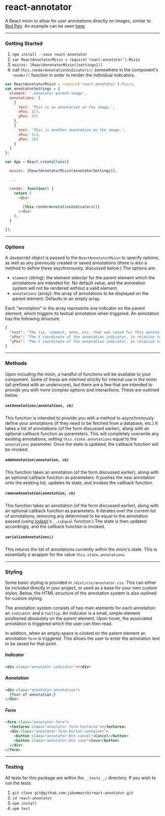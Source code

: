 react-annotator
===============

A React mixin to allow for user annotations directly on images, similar to [Red Pen](https://redpen.io/). An example can be seen [here](http://jakemmarsh.com/react-annotator/).

---

### Getting Started

1. `npm install --save react-annotator`
2. `var ReactAnnotatorMixin = require('react-annotator').Mixin`
3. `mixins: [ReactAnnotatorMixin({settings})]`
4. call `this.renderAnnotationIndicators()` somewhere in the component's `render()` function in order to render the individual indicators.

```javascript
var ReactAnnotatorMixin = require('react-annotator').Mixin;
var annotatorSettings = {
  element: '.annotator-parent-image',
  annotations: [
    {
      text: 'This is an annotation on the image.',
      xPos: 127,
      yPos: 431
    },
    {
      text: 'This is another annotation on the image.',
      xPos: 513,
      yPos: 289
    }
  ]
};

var App = React.createClass({

  mixins: [ReactAnnotatorMixin(annotatorSettings)],

  ...

  render: function() {
    return (
      <div>
        ...
        {this.renderAnnotationIndicators()}
      </div>
    );
  }

});
```

---

### Options

A Javascript object is passed to the `ReactAnnotatorMixin` to specify options, as well as any previously created or saved annotations (there is also a method to define these asychronously, discussed below.) The options are:

- `element` (string): the element selector for the parent element which the annotations are intended for. No default value, and the annotation system will not be rendered without a valid element.
- `annotations` (array): the array of annotations to be displayed on the parent element. Defaults to an empty array.

Each "annotation" in the array represents one indicator on the parent element, which triggers its textual annotation when triggered. An annotation has the following structure:

```json
{
  "text": "The tip, comment, note, etc. that was saved for this annotation.",
  "xPos": "The X coordinate of the annotation indicator, in relation to the parent element.",
  "yPos": "The Y coordinate of the annotation indicator, in relation to the parent element."
}
```

---

### Methods

Upon including the mixin, a handful of functions will be available to your component. Some of these are interned strictly for internal use in the mixin (all prefixed with an underscore), but there are a few that are intended to provide you with more complex options and interactions. These are outlined below.

##### `setAnnotations(annotations, cb)`

This function is intended to provide you with a method to asynchronously define your annotations (if they need to be fetched from a database, etc.) It takes a list of annotations (of the form discussed earlier), along with an optional callback function as parameters. This will completely overwrite any existing annotations, setting `this.state.annotations` equal to the `annotations` parameter. Once the state is updated, the callback function will be invoked.

##### `addAnnotation(annotation, cb)`

This function takes an annotation (of the form discussed earlier), along with an optional callback function as parameters. It pushes the new annotation onto the existing list, updates its state, and invokes the callback function.

##### `removeAnnotation(annotation, cb)`

This function takes an annotation (of the form discussed earlier), along with an optional callback function as parameters. It iterates over the current list of annotations, removing any determined to be equal to the annotation passed (using [lodash](https://lodash.com/)'s `_.isEqual` function.) The state is then updated accordingly, and the callback function is invoked.

##### `serializeAnnotations()`

This returns the list of annotations currently within the mixin's state. This is essentially a wrapper for the value `this.state.annotations`.

---

### Styling

Some basic styling is provided in `/dist/css/annotator.css`. This can either be included directly in your project, or used as a base for your own custom styles. Below, the HTML structure of the annotation system is also outlined for custom styling.

The annotation system consists of two main elements for each annotation: an `indicator` and a `tooltip`. An indicator is a small, simple element positioned absolutely on the parent element. Upon hover, the associated annotation is triggered which the user can then read.

In addition, when an empty space is clicked on the parent element an annotation `form` is triggered. This allows the user to enter the annotation text to be saved for that point.

##### Indicator

```html
<div class="annotator-indicator"></div>
```

##### Annotation

```html
<div class="annotator-annotation">
  {Text of annotation.}
</div>
```

##### Form

```html
<form class="annotator-form">
  <textarea class="annotator-form-textarea"></textarea>
  <div class="annotator-form-button-container">
    <button class="annotator-btn cancel">Cancel</button>
    <button class="annotator-btn save">Save</button>
  </div>
</form>
```

---

### Testing

All tests for this package are within the `__tests__/` directory. If you wish to run the tests:

1. `git clone git@github.com:jakemmarsh/react-annotator.git`
2. `cd react-annotator`
3. `npm install`
4. `npm test`

